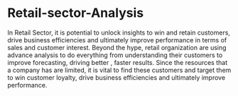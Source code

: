 # Retail-sector-Analysis
In Retail Sector, it is potential to unlock insights to win and retain customers, drive business efficiencies and ultimately improve performance in terms of sales and customer interest. Beyond the hype, retail organization are using advance analysis to do everything from understanding their customers to improve forecasting, driving better , faster results. Since the resources that a company has are limited, it is vital to find these customers and target them to win customer loyalty, drive business efficiencies and ultimately improve performance.
